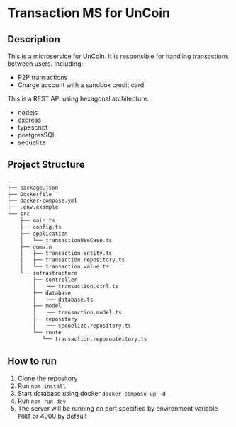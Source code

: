 # Transaction MS for UnCoin

## Description

This is a microservice for UnCoin. It is responsible for handling transactions between users.
Including:

- P2P transactions
- Charge account with a sandbox credit card

This is a REST API using hexagonal architecture.

- nodejs
- express
- typescript
- postgresSQL
- sequelize

## Project Structure

```bash
.
├── package.json
├── Dockerfile
├── docker-compose.yml
├── .env.example
└── src
    ├── main.ts
    ├── config.ts
    ├── application
    │   └── transactionUseCase.ts
    ├── domain
    │   ├── transaction.entity.ts
    │   ├── transaction.repository.ts
    │   └── transaction.value.ts
    └── infrastructure
        ├── controller
        │   └── transaction.ctrl.ts
        ├── database
        │   └── database.ts
        ├── model
        │   └── transaction.model.ts
        ├── repository
        │   └── sequelize.repository.ts
        └── route
           └── transaction.reporouteitory.ts
```

## How to run

1. Clone the repository
2. Run `npm install`
3. Start database using docker `docker compose up -d`
4. Run `npm run dev`
5. The server will be running on port specified by environment variable `PORT` or 4000 by default
